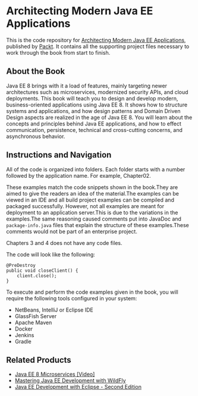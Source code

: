 # Architecting Modern Java EE Applications
This is the code repository for [Architecting Modern Java EE Applications](https://www.packtpub.com/application-development/architecting-modern-java-ee-applications?utm_source=github&utm_medium=repository&utm_campaign=9781788393850), published by [Packt](https://www.packtpub.com/?utm_source=github). It contains all the supporting project files necessary to work through the book from start to finish.

## About the Book
Java EE 8 brings with it a load of features, mainly targeting newer architectures such as microservices, modernized security APIs, and cloud deployments. This book will teach you to design and develop modern, business-oriented applications using Java EE 8. It shows how to structure systems and applications, and how design patterns and Domain Driven Design aspects are realized in the age of Java EE 8. You will learn about the concepts and principles behind Java EE applications, and how to effect communication, persistence, technical and cross-cutting concerns, and asynchronous behavior.

## Instructions and Navigation
All of the code is organized into folders. Each folder starts with a number followed by the application name. For example, Chapter02.

These examples match the code snippets shown in the book.They are aimed to give the readers an idea of the material.The examples can be viewed in an IDE and all build project examples can be compiled and packaged successfully.
However, not all examples are meant for deployment to an application server.This is due to the variations in the examples.The same reasoning caused comments put into JavaDoc and `package-info.java` files that explain the structure of these examples.These comments would not be part of an enterprise project.

Chapters 3 and 4 does not have any code files.

The code will look like the following:
```
@PreDestroy
public void closeClient() {
    client.close();
}
```

To execute and perform the code examples given in the book, you will require the following tools configured in your system:
* NetBeans, IntelliJ or Eclipse IDE
* GlassFish Server
* Apache Maven
* Docker
* Jenkins
* Gradle

## Related Products
* [Java EE 8 Microservices [Video]](https://www.packtpub.com/application-development/java-ee-8-microservices-video?utm_source=github&utm_medium=repository&utm_campaign=9781788470377)
* [Mastering Java EE Development with WildFly](https://www.packtpub.com/web-development/mastering-java-ee-development-wildfly-10?utm_source=github&utm_medium=repository&utm_campaign=9781787287174)
* [Java EE Development with Eclipse - Second Edition](https://www.packtpub.com/application-development/java-ee-development-eclipse-second-edition?utm_source=github&utm_medium=repository&utm_campaign=9781785285349)
